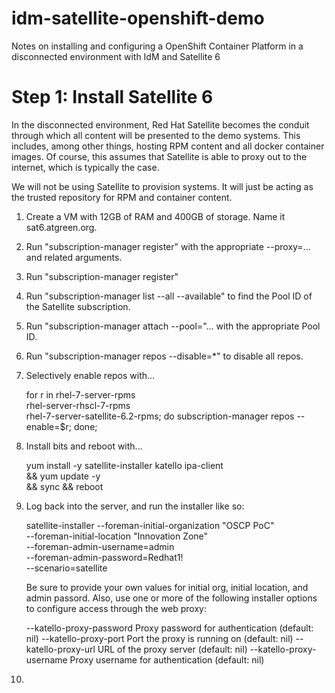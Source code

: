 # idm-satellite-openshift-demo
Notes on installing and configuring a OpenShift Container Platform in a disconnected environment with IdM and Satellite 6

# Step 1: Install Satellite 6

In the disconnected environment, Red Hat Satellite becomes the conduit
through which all content will be presented to the demo systems.  This
includes, among other things, hosting RPM content and all docker
container images.  Of course, this assumes that Satellite is able to
proxy out to the internet, which is typically the case.

We will not be using Satellite to provision systems.  It will just be
acting as the trusted repository for RPM and container content.

1. Create a VM with 12GB of RAM and 400GB of storage.  Name it
   sat6.atgreen.org.

2. Run "subscription-manager register" with the appropriate
   --proxy=... and related arguments.

3. Run "subscription-manager register"

4. Run "subscription-manager list --all --available" to find the Pool ID of the Satellite subscription. 

5. Run "subscription-manager attach --pool="... with the appropriate Pool ID.

6. Run "subscription-manager repos --disable=\*" to disable all repos.

7. Selectively enable repos with...

    for r in rhel-7-server-rpms \
             rhel-server-rhscl-7-rpms \
	     rhel-7-server-satellite-6.2-rpms; do
      subscription-manager repos --enable=$r;
    done;

8. Install bits and reboot with...

    yum install -y satellite-installer katello ipa-client \
    && yum update -y \
    && sync && reboot

9. Log back into the server, and run the installer like so:

    satellite-installer --foreman-initial-organization "OSCP PoC" \
    			--foreman-initial-location "Innovation Zone" \
			--foreman-admin-username=admin \
    			--foreman-admin-password=Redhat1! \
			--scenario=satellite

   Be sure to provide your own values for initial org, initial
   location, and admin passord.  Also, use one or more of the
   following installer options to configure access through the web
   proxy:

    --katello-proxy-password Proxy password for authentication (default: nil)
    --katello-proxy-port Port the proxy is running on (default: nil)
    --katello-proxy-url URL of the proxy server (default: nil)
    --katello-proxy-username Proxy username for authentication (default: nil)

10. 


